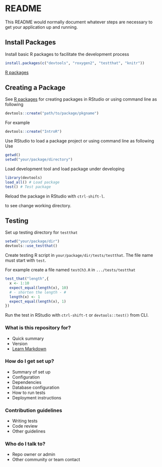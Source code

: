 # README #

This README would normally document whatever steps are necessary to get your application up and running.

## Install Packages ##
Install basic R packages to facilitate the development process
```R
install.packages(c("devtools", "roxygen2", "testthat", "knitr"))
```
[R packages](http://r-pkgs.had.co.nz/intro.html)

## Creating a Package ##
See [R packages](http://r-pkgs.had.co.nz/package.html) for creating packages in
RStudio or using command line as following
```R
devtools::create("path/to/package/pkgname")
```
For example
```R
devtools::create("IntroR")
```
Use RStudio to load a package project or using command line as following
Use
```R
getwd()
setwd("your/package/directory")
```
Load development tool and load package under developing
```R
library(devtools)
load_all() # Load package
test() # Test package
```
Reload the package in RStudio with `ctrl-shift-l`.

to see change working directory.
## Testing ##
Set up testing directory for `testthat`
```R
setwd("your/package/dir")
devtools::use_testthat()
```
Create testing R script in `your/package/dir/tests/testthat`.  The file name must
start with `test`.

For example create a file named `testCh3.R` in `.../tests/testthat`
```R
test_that("length",{
  x <- 1:10
  expect_equal(length(x), 10)
  # - shorten the length - #
  length(x) <- 1
  expect_equal(length(x), 1)
})
```
Run the test in RStudio with `ctrl-shift-t` or `devtools::test()` from CLI.


### What is this repository for? ###

* Quick summary
* Version
* [Learn Markdown](https://bitbucket.org/tutorials/markdowndemo)

### How do I get set up? ###

* Summary of set up
* Configuration
* Dependencies
* Database configuration
* How to run tests
* Deployment instructions

### Contribution guidelines ###

* Writing tests
* Code review
* Other guidelines

### Who do I talk to? ###

* Repo owner or admin
* Other community or team contact
